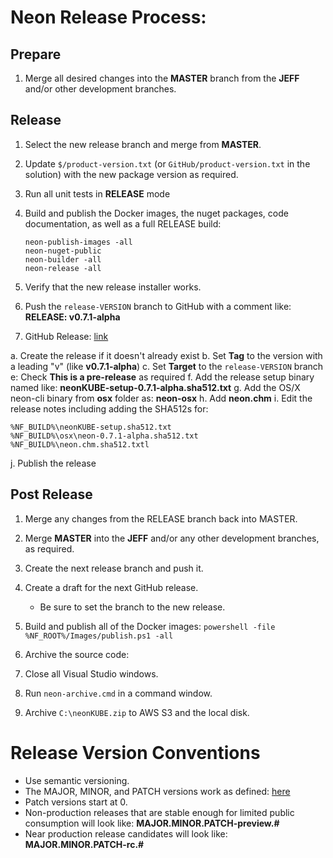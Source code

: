 # Neon Release Process:

## Prepare

1. Merge all desired changes into the **MASTER** branch from the **JEFF** and/or other development branches.

## Release 

1. Select the new release branch and merge from **MASTER**.

2. Update `$/product-version.txt` (or `GitHub/product-version.txt` in the solution) with the 
   new package version as required.

3. Run all unit tests in **RELEASE** mode

4. Build and publish the Docker images, the nuget packages, code documentation, as well as a full RELEASE build:
   ```
   neon-publish-images -all
   neon-nuget-public
   neon-builder -all
   neon-release -all
   ```

5. Verify that the new release installer works.

6. Push the `release-VERSION` branch to GitHub with a comment like: **RELEASE: v0.7.1-alpha**

7. GitHub Release: [link](https://help.github.com/articles/creating-releases/)

  a. Create the release if it doesn't already exist
  b. Set **Tag** to the version with a leading "v" (like **v0.7.1-alpha**)
  c. Set **Target** to the `release-VERSION` branch
  e: Check **This is a pre-release** as required
  f. Add the release setup binary named like: **neonKUBE-setup-0.7.1-alpha.sha512.txt**
  g. Add the OS/X neon-cli binary from **osx** folder as: **neon-osx**
  h. Add **neon.chm**
  i. Edit the release notes including adding the SHA512s for:
  ```
  %NF_BUILD%\neonKUBE-setup.sha512.txt
  %NF_BUILD%\osx\neon-0.7.1-alpha.sha512.txt
  %NF_BUILD%\neon.chm.sha512.txtl
  ```
  j. Publish the release

## Post Release

1. Merge any changes from the RELEASE branch back into MASTER.

2. Merge **MASTER** into the **JEFF** and/or any other development branches, as required.

3. Create the next release branch and push it.

4. Create a draft for the next GitHub release.

    * Be sure to set the branch to the new release.

5. Build and publish all of the Docker images: `powershell -file %NF_ROOT%/Images/publish.ps1 -all`

6. Archive the source code:

  1. Close all Visual Studio windows.
  2. Run `neon-archive.cmd` in a command window.
  3. Archive `C:\neonKUBE.zip` to AWS S3 and the local disk.

 # Release Version Conventions

* Use semantic versioning.
* The MAJOR, MINOR, and PATCH versions work as defined: [here](https://semver.org/)
* Patch versions start at 0.
* Non-production releases that are stable enough for limited public consumption will look like: **MAJOR.MINOR.PATCH-preview.#**
* Near production release candidates will look like: **MAJOR.MINOR.PATCH-rc.#**
